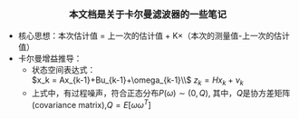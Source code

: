 ### <center> 本文档是关于卡尔曼滤波器的一些笔记

* 核心思想：本次估计值 = 上一次的估计值 + K×（本次的测量值-上一次的估计值）
* 卡尔曼增益推导：
    * 状态空间表达式：</br>
            $x_k = Ax_{k-1}+Bu_{k-1}+\omega_{k-1}\\$
            $z_{k} = Hx_{k}+\nu_{k}$
    * 上式中，有过程噪声，符合正态分布$P(\omega)\sim(0,Q)$,
    其中，$Q$是协方差矩阵(covariance matrix),$Q = E[\omega \omega^T]$

